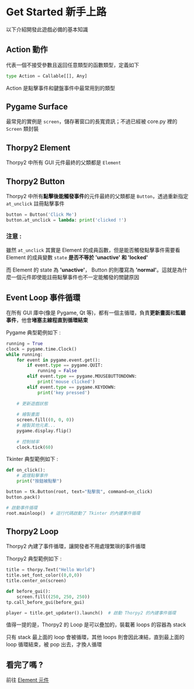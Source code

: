 # Get Started 新手上路

以下介紹開發此遊戲必備的基本知識

## Action 動作

代表一個不接受參數且返回任意類型的函數類型，定義如下

```py
type Action = Callable[[], Any]
```

Action 是點擊事件和鍵盤事件中最常用到的類型 


## Pygame Surface

最常見的實例是 `screen`，儲存著窗口的長寬資訊；不過已經被 core.py 裡的 `Screen` 類封裝


## Thorpy2 Element

Thorpy2 中所有 GUI 元件最終的父類都是 `Element`

## Thorpy2 Button

Thorpy2 中所有**點擊後能觸發事件**的元件最終的父類都是 `Button`，透過重新指定 `at_unclick` 註冊點擊事件

```py
button = Button('Click Me')
button.at_unclick = lambda: print('clicked !')
```

### 注意 :

雖然 `at_unclick` 其實是 Element 的成員函數，但是能否觸發點擊事件需要看 Element 的成員變數 `state` **是否不等於 'unactive' 和 'locked'**

而 Element 的 state 為 **'unactive'**， Button 的則覆寫為 **'normal'**。這就是為什麼一個元件即使能註冊點擊事件也不一定能觸發的關鍵原因


## Event Loop 事件循環

在所有 GUI 庫中(像是 Pygame, Qt 等)，都有一個主循環，負責**更新畫面**和**監聽事件**，他會**堵塞主線程直到循環結束**

Pygame 典型範例如下 :

```py
running = True
clock = pygame.time.Clock()
while running:
    for event in pygame.event.get():
        if event.type == pygame.QUIT:
            running = False
        elif event.type == pygame.MOUSEBUTTONDOWN:
            print('mouse clicked')
        elif event.type == pygame.KEYDOWN:
            print('key pressed')
    
    # 更新遊戲狀態
    
    # 繪製畫面
    screen.fill((0, 0, 0))
    # 繪製其他元素...
    pygame.display.flip()
    
    # 控制幀率
    clock.tick(60)
```

Tkinter 典型範例如下 :

```py
def on_click():
    # 處理點擊事件
    print("按鈕被點擊")

button = tk.Button(root, text="點擊我", command=on_click)
button.pack()

# 啟動事件循環
root.mainloop()  # 這行代碼啟動了 Tkinter 的內建事件循環
```

## Thorpy2 Loop

Thorpy2 內建了事件循環，讓開發者不用處理繁瑣的事件循環

Thorpy2 典型範例如下 :

```py
title = thorpy.Text("Hello World")
title.set_font_color((0,0,0))
title.center_on(screen)

def before_gui():
    screen.fill((250, 250, 250))
tp.call_before_gui(before_gui)

player = title.get_updater().launch()  # 啟動 Thorpy2 的內建事件循環
```

值得一提的是，Thorpy2 的 Loop 是可以疊加的，裝載著 loops 的容器為 stack

只有 stack 最上面的 loop 會被循環，其他 loops 則會因此凍結，直到最上面的 loop 循環結束，被 pop 出去，才換人循環


## 看完了嗎 ?

前往 [Element 元件](element.md)